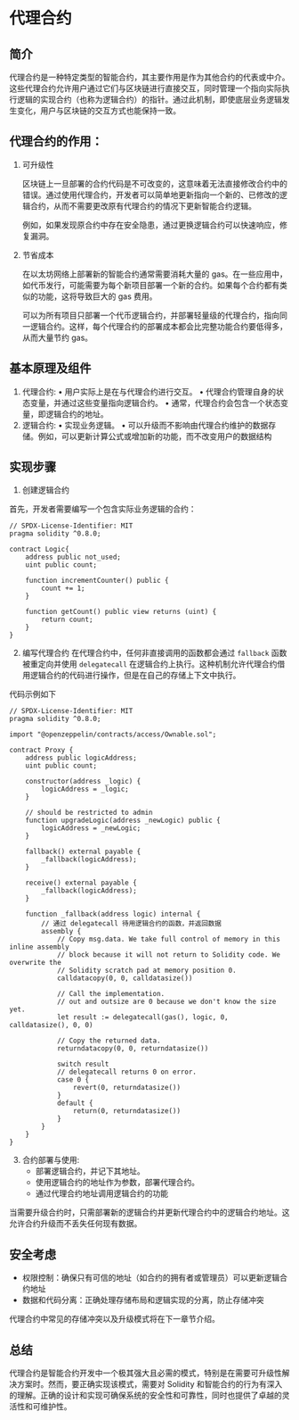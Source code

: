 # 代理合约

## 简介

代理合约是一种特定类型的智能合约，其主要作用是作为其他合约的代表或中介。这些代理合约允许用户通过它们与区块链进行直接交互，同时管理一个指向实际执行逻辑的实现合约（也称为逻辑合约）的指针。通过此机制，即使底层业务逻辑发生变化，用户与区块链的交互方式也能保持一致。


## 代理合约的作用：

1. 可升级性

    区块链上一旦部署的合约代码是不可改变的，这意味着无法直接修改合约中的错误。通过使用代理合约，开发者可以简单地更新指向一个新的、已修改的逻辑合约，从而不需要更改原有代理合约的情况下更新智能合约逻辑。

    例如，如果发现原合约中存在安全隐患，通过更换逻辑合约可以快速响应，修复漏洞。
2. 节省成本

    在以太坊网络上部署新的智能合约通常需要消耗大量的 gas。在一些应用中，如代币发行，可能需要为每个新项目部署一个新的合约。如果每个合约都有类似的功能，这将导致巨大的 gas 费用。

    可以为所有项目只部署一个代币逻辑合约，并部署轻量级的代理合约，指向同一逻辑合约。这样，每个代理合约的部署成本都会比完整功能合约要低得多，从而大量节约 gas。

## 基本原理及组件

1. 代理合约:
	• 用户实际上是在与代理合约进行交互。
	• 代理合约管理自身的状态变量，并通过这些变量指向逻辑合约。
	• 通常，代理合约会包含一个状态变量，即逻辑合约的地址。
2. 逻辑合约:
	• 实现业务逻辑。
	• 可以升级而不影响由代理合约维护的数据存储。例如，可以更新计算公式或增加新的功能，而不改变用户的数据结构


## 实现步骤

1. 创建逻辑合约

首先，开发者需要编写一个包含实际业务逻辑的合约：

```
// SPDX-License-Identifier: MIT
pragma solidity ^0.8.0;

contract Logic{
    address public not_used;
    uint public count;

    function incrementCounter() public {
        count += 1;
    }

    function getCount() public view returns (uint) {
        return count;
    }
}
```

2. 编写代理合约
在代理合约中，任何非直接调用的函数都会通过 `fallback` 函数被重定向并使用 `delegatecall` 在逻辑合约上执行。这种机制允许代理合约借用逻辑合约的代码进行操作，但是在自己的存储上下文中执行。

代码示例如下
```
// SPDX-License-Identifier: MIT
pragma solidity ^0.8.0;

import "@openzeppelin/contracts/access/Ownable.sol";

contract Proxy {
    address public logicAddress;
    uint public count;

    constructor(address _logic) {
        logicAddress = _logic;
    }

    // should be restricted to admin
    function upgradeLogic(address _newLogic) public {
        logicAddress = _newLogic;
    }

    fallback() external payable {
        _fallback(logicAddress);
    }

    receive() external payable {
        _fallback(logicAddress);
    }

    function _fallback(address logic) internal {
        // 通过 delegatecall 待用逻辑合约的函数，并返回数据
        assembly {
            // Copy msg.data. We take full control of memory in this inline assembly
            // block because it will not return to Solidity code. We overwrite the
            // Solidity scratch pad at memory position 0.
            calldatacopy(0, 0, calldatasize())

            // Call the implementation.
            // out and outsize are 0 because we don't know the size yet.
            let result := delegatecall(gas(), logic, 0, calldatasize(), 0, 0)

            // Copy the returned data.
            returndatacopy(0, 0, returndatasize())

            switch result
            // delegatecall returns 0 on error.
            case 0 {
                revert(0, returndatasize())
            }
            default {
                return(0, returndatasize())
            }
        }
    }
}
```

3. 合约部署与使用:
	- 部署逻辑合约，并记下其地址。
	- 使用逻辑合约的地址作为参数，部署代理合约。
	- 通过代理合约地址调用逻辑合约的功能

当需要升级合约时，只需部署新的逻辑合约并更新代理合约中的逻辑合约地址。这允许合约升级而不丢失任何现有数据。

## 安全考虑

- 权限控制：确保只有可信的地址（如合约的拥有者或管理员）可以更新逻辑合约地址
- 数据和代码分离：正确处理存储布局和逻辑实现的分离，防止存储冲突


代理合约中常见的存储冲突以及升级模式将在下一章节介绍。

## 总结

代理合约是智能合约开发中一个极其强大且必需的模式，特别是在需要可升级性解决方案时。然而，要正确实现该模式，需要对 Solidity 和智能合约的行为有深入的理解。正确的设计和实现可确保系统的安全性和可靠性，同时也提供了卓越的灵活性和可维护性。